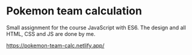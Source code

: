 # Pokemon team calculation

Small assignment for the course JavaScript with ES6. The design and all HTML, CSS and JS are done by me.

https://pokemon-team-calc.netlify.app/

